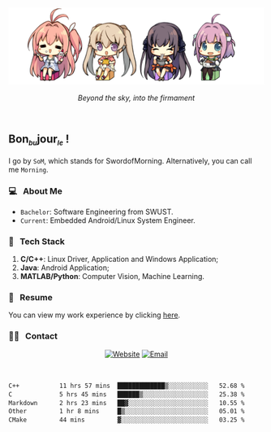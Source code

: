 <img src="./pic/Aokana.png">
<p align="center"><em>Beyond the sky, into the firmament</em></p>

<br/>

## Bon<sub><em><font size=2>bu</font></em></sub>jour<sub><em><font size=2>le</font></em></sub> !

I go by `SoM`, which stands for SwordofMorning. Alternatively, you can call me `Morning`.

### 💻 &nbsp; About Me

- `Bachelor`: Software Engineering from SWUST.
- `Current`: Embedded Android/Linux System Engineer.

### 🔧 &nbsp; Tech Stack

1. **C/C++**: Linux Driver, Application and Windows Application;
2. **Java**: Android Application;
3. **MATLAB/Python**: Computer Vision, Machine Learning.

### 📝 &nbsp; Resume

You can view my work experience by clicking <a href="https://swordofmorning.com/index.php/contact/">here</a>.

### 🤝🏻 &nbsp; Contact

<p align="center">
<a href="https://swordofmorning.com/"><img alt="Website" src="https://img.shields.io/badge/Website-swordofmorning.com-blue?style=flat-square&logo=google-chrome"></a>
<a href="mailto:master@xiaojintao.email
"><img alt="Email" src="https://img.shields.io/badge/Email-master@xiaojintao.email-blue?style=flat-square&logo=gmail"></a>
</p>

<br/>

<!--START_SECTION:waka-->

```txt
C++           11 hrs 57 mins  █████████████▒░░░░░░░░░░░   52.68 %
C             5 hrs 45 mins   ██████▒░░░░░░░░░░░░░░░░░░   25.38 %
Markdown      2 hrs 23 mins   ██▓░░░░░░░░░░░░░░░░░░░░░░   10.55 %
Other         1 hr 8 mins     █▒░░░░░░░░░░░░░░░░░░░░░░░   05.01 %
CMake         44 mins         ▓░░░░░░░░░░░░░░░░░░░░░░░░   03.25 %
```

<!--END_SECTION:waka-->
